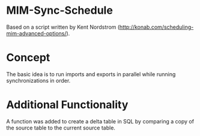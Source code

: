 # MIM-Sync-Schedule
Based on a script written by Kent Nordstrom (http://konab.com/scheduling-mim-advanced-options/). 

# Concept
The basic idea is to run imports and exports in parallel while running synchronizations in order.

# Additional Functionality
A function was added to create a delta table in SQL by comparing a copy of the source table to the current source table. 
